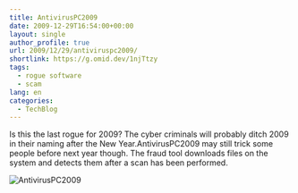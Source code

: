 ```yaml
---
title: AntivirusPC2009
date: 2009-12-29T16:54:00+00:00
layout: single
author_profile: true
url: 2009/12/29/antiviruspc2009/
shortlink: https://g.omid.dev/1njTtzy
tags:
  - rogue software
  - scam
lang: en
categories: 
  - TechBlog
---
```

Is this the last rogue for 2009? The cyber criminals will probably ditch 2009 in their naming after the New Year.AntivirusPC2009 may still trick some people before next year though. The fraud tool downloads files on the system and detects them after a scan has been performed.

![AntivirusPC2009](/images/2009/12/AntivirusPC2009.jpg)
